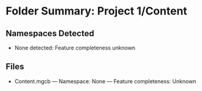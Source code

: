 # Folder Summary: Project 1/Content

## Namespaces Detected
- None detected: Feature completeness unknown

## Files
- Content.mgcb — Namespace: None — Feature completeness: Unknown

